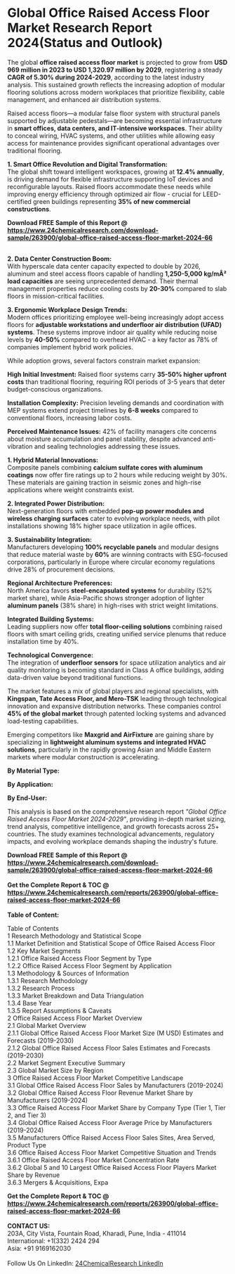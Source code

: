 <h1>Global Office Raised Access Floor Market Research Report 2024(Status and Outlook)</h1><p>The global <strong>office raised access floor market</strong> is projected to grow from <strong>USD 969 million in 2023 to USD 1,320.97 million by 2029</strong>, registering a steady <strong>CAGR of 5.30% during 2024-2029</strong>, according to the latest industry analysis. This sustained growth reflects the increasing adoption of modular flooring solutions across modern workplaces that prioritize flexibility, cable management, and enhanced air distribution systems.</p><p>Raised access floors—a modular false floor system with structural panels supported by adjustable pedestals—are becoming essential infrastructure in <strong>smart offices, data centers, and IT-intensive workspaces</strong>. Their ability to conceal wiring, HVAC systems, and other utilities while allowing easy access for maintenance provides significant operational advantages over traditional flooring.</p><p><strong>1. Smart Office Revolution and Digital Transformation:</strong><br>
The global shift toward intelligent workspaces, growing at <strong>12.4% annually</strong>, is driving demand for flexible infrastructure supporting IoT devices and reconfigurable layouts. Raised floors accommodate these needs while improving energy efficiency through optimized air flow - crucial for LEED-certified green buildings representing <strong>35% of new commercial constructions</strong>.</p><div><b>Download FREE Sample of this Report @ 
            <a href="https://www.24chemicalresearch.com/download-sample/263900/global-office-raised-access-floor-market-2024-66">
            https://www.24chemicalresearch.com/download-sample/263900/global-office-raised-access-floor-market-2024-66</a></b></div><br><p><strong>2. Data Center Construction Boom:</strong><br>
With hyperscale data center capacity expected to double by 2026, aluminum and steel access floors capable of handling <strong>1,250-5,000 kg/mÂ² load capacities</strong> are seeing unprecedented demand. Their thermal management properties reduce cooling costs by <strong>20-30%</strong> compared to slab floors in mission-critical facilities.</p><p><strong>3. Ergonomic Workplace Design Trends:</strong><br>
Modern offices prioritizing employee well-being increasingly adopt access floors for <strong>adjustable workstations and underfloor air distribution (UFAD) systems</strong>. These systems improve indoor air quality while reducing noise levels by <strong>40-50%</strong> compared to overhead HVAC - a key factor as 78% of companies implement hybrid work policies.</p><p>While adoption grows, several factors constrain market expansion:</p><p><strong>High Initial Investment:</strong> Raised floor systems carry <strong>35-50% higher upfront costs</strong> than traditional flooring, requiring ROI periods of 3-5 years that deter budget-conscious organizations.</p><p><strong>Installation Complexity:</strong> Precision leveling demands and coordination with MEP systems extend project timelines by <strong>6-8 weeks</strong> compared to conventional floors, increasing labor costs.</p><p><strong>Perceived Maintenance Issues:</strong> 42% of facility managers cite concerns about moisture accumulation and panel stability, despite advanced anti-vibration and sealing technologies addressing these issues.</p><p><strong>1. Hybrid Material Innovations:</strong><br>
Composite panels combining <strong>calcium sulfate cores with aluminum coatings</strong> now offer fire ratings up to 2 hours while reducing weight by 30%. These materials are gaining traction in seismic zones and high-rise applications where weight constraints exist.</p><p><strong>2. Integrated Power Distribution:</strong><br>
Next-generation floors with embedded <strong>pop-up power modules and wireless charging surfaces</strong> cater to evolving workplace needs, with pilot installations showing 18% higher space utilization in agile offices.</p><p><strong>3. Sustainability Integration:</strong><br>
Manufacturers developing <strong>100% recyclable panels</strong> and modular designs that reduce material waste by <strong>60%</strong> are winning contracts with ESG-focused corporations, particularly in Europe where circular economy regulations drive 28% of procurement decisions.</p><p><strong>Regional Architecture Preferences:</strong><br>
	North America favors <strong>steel-encapsulated systems</strong> for durability (52% market share), while Asia-Pacific shows stronger adoption of lighter <strong>aluminum panels</strong> (38% share) in high-rises with strict weight limitations.</p><p><strong>Integrated Building Systems:</strong><br>
Leading suppliers now offer <strong>total floor-ceiling solutions</strong> combining raised floors with smart ceiling grids, creating unified service plenums that reduce installation time by 40%.</p><p><strong>Technological Convergence:</strong><br>
The integration of <strong>underfloor sensors</strong> for space utilization analytics and air quality monitoring is becoming standard in Class A office buildings, adding data-driven value beyond traditional functions.</p><p>The market features a mix of global players and regional specialists, with <strong>Kingspan, Tate Access Floor, and Mero-TSK</strong> leading through technological innovation and expansive distribution networks. These companies control <strong>45% of the global market</strong> through patented locking systems and advanced load-testing capabilities.</p><p>Emerging competitors like <strong>Maxgrid and AirFixture</strong> are gaining share by specializing in <strong>lightweight aluminum systems and integrated HVAC solutions</strong>, particularly in the rapidly growing Asian and Middle Eastern markets where modular construction is accelerating.</p><p><strong>By Material Type:</strong></p><p><strong>By Application:</strong></p><p><strong>By End-User:</strong></p><p>This analysis is based on the comprehensive research report <em>"Global Office Raised Access Floor Market 2024-2029"</em>, providing in-depth market sizing, trend analysis, competitive intelligence, and growth forecasts across 25+ countries. The study examines technological advancements, regulatory impacts, and evolving workplace demands shaping the industry's future.</p><div><b>Download FREE Sample of this Report @ 
            <a href="https://www.24chemicalresearch.com/download-sample/263900/global-office-raised-access-floor-market-2024-66">
            https://www.24chemicalresearch.com/download-sample/263900/global-office-raised-access-floor-market-2024-66</a></b></div><br><div><b>Get the Complete Report & TOC @ 
            <a href="https://www.24chemicalresearch.com/reports/263900/global-office-raised-access-floor-market-2024-66">
            https://www.24chemicalresearch.com/reports/263900/global-office-raised-access-floor-market-2024-66</a></b></div><br>
            <b>Table of Content:</b><p>Table of Contents<br />
1 Research Methodology and Statistical Scope<br />
1.1 Market Definition and Statistical Scope of Office Raised Access Floor<br />
1.2 Key Market Segments<br />
1.2.1 Office Raised Access Floor Segment by Type<br />
1.2.2 Office Raised Access Floor Segment by Application<br />
1.3 Methodology & Sources of Information<br />
1.3.1 Research Methodology<br />
1.3.2 Research Process<br />
1.3.3 Market Breakdown and Data Triangulation<br />
1.3.4 Base Year<br />
1.3.5 Report Assumptions & Caveats<br />
2 Office Raised Access Floor Market Overview<br />
2.1 Global Market Overview<br />
2.1.1 Global Office Raised Access Floor Market Size (M USD) Estimates and Forecasts (2019-2030)<br />
2.1.2 Global Office Raised Access Floor Sales Estimates and Forecasts (2019-2030)<br />
2.2 Market Segment Executive Summary<br />
2.3 Global Market Size by Region<br />
3 Office Raised Access Floor Market Competitive Landscape<br />
3.1 Global Office Raised Access Floor Sales by Manufacturers (2019-2024)<br />
3.2 Global Office Raised Access Floor Revenue Market Share by Manufacturers (2019-2024)<br />
3.3 Office Raised Access Floor Market Share by Company Type (Tier 1, Tier 2, and Tier 3)<br />
3.4 Global Office Raised Access Floor Average Price by Manufacturers (2019-2024)<br />
3.5 Manufacturers Office Raised Access Floor Sales Sites, Area Served, Product Type<br />
3.6 Office Raised Access Floor Market Competitive Situation and Trends<br />
3.6.1 Office Raised Access Floor Market Concentration Rate<br />
3.6.2 Global 5 and 10 Largest Office Raised Access Floor Players Market Share by Revenue<br />
3.6.3 Mergers & Acquisitions, Expa</p><div><b>Get the Complete Report & TOC @ 
            <a href="https://www.24chemicalresearch.com/reports/263900/global-office-raised-access-floor-market-2024-66">
            https://www.24chemicalresearch.com/reports/263900/global-office-raised-access-floor-market-2024-66</a></b></div><br><b>CONTACT US:</b><br>
            203A, City Vista, Fountain Road, Kharadi, Pune, India - 411014<br>
            International: +1(332) 2424 294<br>
            Asia: +91 9169162030 <br><br>
            Follow Us On LinkedIn: <a href="https://www.linkedin.com/company/24chemicalresearch/">24ChemicalResearch LinkedIn</a>